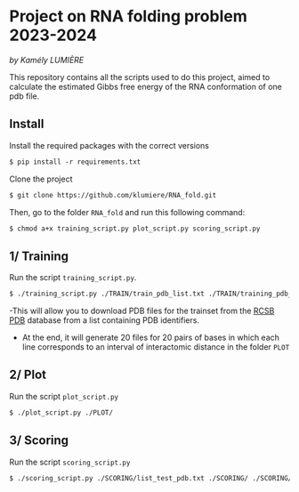 # Project on RNA folding problem 2023-2024

_by Kamély LUMIÈRE_

This repository contains all the scripts  used to do this project, aimed to calculate the estimated Gibbs free energy of the RNA conformation of one pdb file. 


## Install


Install the required packages with the correct versions
```markdown
$ pip install -r requirements.txt
```

Clone the project 
```markdown
$ git clone https://github.com/klumiere/RNA_fold.git
```

Then, go to the folder `RNA_fold` and run this following command:
```markdown
$ chmod a+x training_script.py plot_script.py scoring_script.py
```
 

## 1/ Training

Run the script `training_script.py`.


```markdown
$ ./training_script.py ./TRAIN/train_pdb_list.txt ./TRAIN/training_pdb_files/ ./PLOT/ trainset_dist
```
-This will allow you to download PDB files for the trainset from the [RCSB PDB](https://www.rcsb.org) database from a list containing PDB identifiers.
- At the end, it will generate 20 files for 20 pairs of bases in which each line corresponds to an interval of interactomic distance in the folder `PLOT`

## 2/ Plot

Run the script `plot_script.py` 
```markdown
$ ./plot_script.py ./PLOT/
```

## 3/ Scoring

Run the script `scoring_script.py`
```markdown
$ ./scoring_script.py ./SCORING/list_test_pdb.txt ./SCORING/ ./SCORING/2O3Y.txt ./PLOT/ ./score_without_interpolation.txt
```


